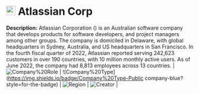 
# <img src="https://www.atlassian.com/apple-touch-icon.png" alt="Atlassian Corp Logo" height="25px" title="Atlassian Corp" /> Atlassian Corp

**Description:** Atlassian Corporation () is an Australian software company that develops products for software developers, and project managers among other groups. The company is domiciled in Delaware, with global headquarters in Sydney, Australia, and US headquarters in San Francisco.  In the fourth fiscal quarter of 2022, Atlassian reported serving 242,623 customers in over 190 countries, with 10 million monthly active users. As of June 2022, the company had 8,813 employees across 13 countries.
 | ![Company%20Role](https://img.shields.io/badge/Company%20Role-undefined-blue?style=for-the-badge) | ![Company%20Type](https://img.shields.io/badge/Company%20Type-Public company-blue?style=for-the-badge) | ![Region](https://img.shields.io/badge/Region-AMER-blue?style=for-the-badge) | ![Creator](https://img.shields.io/badge/Creator-miha42-github-blue?style=for-the-badge) | 
